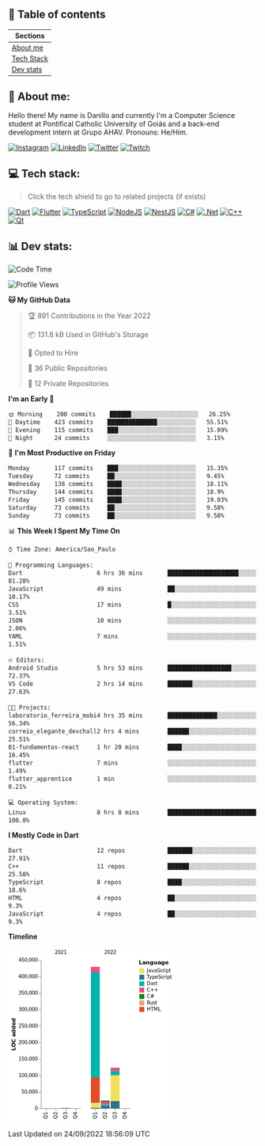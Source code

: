 ## 📃 Table of contents

|Sections|
|-|
|[About me](#about-me)|
|[Tech Stack](#tech-stack)|
|[Dev stats](#dev-stats)|

<a name="about-me"/>

## 🌈 About me:
Hello there! My name is Danillo and currently I'm a Computer Science student at Pontifical Catholic University of Goiás and a back-end development intern at Grupo AHAV. Pronouns: He/Him.

[![Instagram](https://img.shields.io/badge/Instagram-%23E4405F.svg?logo=Instagram&logoColor=white)](https://instagram.com/danilloilggner)
[![LinkedIn](https://img.shields.io/badge/LinkedIn-%230077B5.svg?logo=linkedin&logoColor=white)](https://linkedin.com/in/danilloism)
[![Twitter](https://img.shields.io/badge/Twitter-%231DA1F2.svg?logo=Twitter&logoColor=white)](https://twitter.com/danilloism)
[![Twitch](https://img.shields.io/badge/Twitch-%239146FF.svg?logo=Twitch&logoColor=white)](https://twitch.tv/danilloism) 

<a name="tech-stack"/>

## 💻 Tech stack:
> Click the tech shield to go to related projects (if exists)

[![Dart](https://img.shields.io/badge/dart-%230175C2.svg?style=for-the-badge&logo=dart&logoColor=white)](https://github.com/danilloism/danilloism/blob/main/Flutter.md) [![Flutter](https://img.shields.io/badge/Flutter-%2302569B.svg?style=for-the-badge&logo=Flutter&logoColor=white)](https://github.com/danilloism/danilloism/blob/main/Flutter.md) [![TypeScript](https://img.shields.io/badge/typescript-%23007ACC.svg?style=for-the-badge&logo=typescript&logoColor=white)](https://github.com/danilloism/danilloism/blob/main/Typescript.md) [![NodeJS](https://img.shields.io/badge/node.js-6DA55F?style=for-the-badge&logo=node.js&logoColor=white)](https://github.com/danilloism/danilloism/blob/main/Node.js.md) [![NestJS](https://img.shields.io/badge/nestjs-%23E0234E.svg?style=for-the-badge&logo=nestjs&logoColor=white)](https://github.com/danilloism/danilloism/blob/main/Nest.js.md) [![C#](https://img.shields.io/badge/c%23-%23239120.svg?style=for-the-badge&logo=c-sharp&logoColor=white)](#) [![.Net](https://img.shields.io/badge/.NET-5C2D91?style=for-the-badge&logo=.net&logoColor=white)](#) [![C++](https://img.shields.io/badge/c++-%2300599C.svg?style=for-the-badge&logo=c%2B%2B&logoColor=white)](https://github.com/danilloism/danilloism/blob/main/C%2B%2B.md) [![Qt](https://img.shields.io/badge/Qt-%23217346.svg?style=for-the-badge&logo=Qt&logoColor=white)](https://github.com/danilloism/danilloism/blob/main/C%2B%2B.md)
<!---
- 🌱 Currently learning:

![Vue.js](https://img.shields.io/badge/vuejs-%2335495e.svg?style=for-the-badge&logo=vuedotjs&logoColor=%234FC08D) ![Angular](https://img.shields.io/badge/angular-%23DD0031.svg?style=for-the-badge&logo=angular&logoColor=white)
--->

<a name="dev-stats"/>

## 📊 Dev stats:
<!---
[![](https://github-readme-stats.vercel.app/api?username=danilloism&theme=radical&hide_border=false&include_all_commits=false&count_private=false)](#)<br>
[![](https://github-readme-streak-stats.herokuapp.com/?user=danilloism&theme=radical&hide_border=false)](#)<br>
[![](https://github-readme-stats.vercel.app/api/top-langs/?username=danilloism&theme=radical&hide_border=false&include_all_commits=false&count_private=false&layout=compact)](#)<br>
--->
<!--START_SECTION:waka-->
![Code Time](http://img.shields.io/badge/Code%20Time-683%20hrs%2023%20mins-blue)

![Profile Views](http://img.shields.io/badge/Profile%20Views-35-blue)

**🐱 My GitHub Data** 

> 🏆 891 Contributions in the Year 2022
 > 
> 📦 131.8 kB Used in GitHub's Storage 
 > 
> 💼 Opted to Hire
 > 
> 📜 36 Public Repositories 
 > 
> 🔑 12 Private Repositories  
 > 
**I'm an Early 🐤** 

```text
🌞 Morning    200 commits    ██████░░░░░░░░░░░░░░░░░░░   26.25% 
🌆 Daytime    423 commits    ██████████████░░░░░░░░░░░   55.51% 
🌃 Evening    115 commits    ███░░░░░░░░░░░░░░░░░░░░░░   15.09% 
🌙 Night      24 commits     ░░░░░░░░░░░░░░░░░░░░░░░░░   3.15%

```
📅 **I'm Most Productive on Friday** 

```text
Monday       117 commits    ███░░░░░░░░░░░░░░░░░░░░░░   15.35% 
Tuesday      72 commits     ██░░░░░░░░░░░░░░░░░░░░░░░   9.45% 
Wednesday    138 commits    ████░░░░░░░░░░░░░░░░░░░░░   18.11% 
Thursday     144 commits    ████░░░░░░░░░░░░░░░░░░░░░   18.9% 
Friday       145 commits    ████░░░░░░░░░░░░░░░░░░░░░   19.03% 
Saturday     73 commits     ██░░░░░░░░░░░░░░░░░░░░░░░   9.58% 
Sunday       73 commits     ██░░░░░░░░░░░░░░░░░░░░░░░   9.58%

```


📊 **This Week I Spent My Time On** 

```text
⌚︎ Time Zone: America/Sao_Paulo

💬 Programming Languages: 
Dart                     6 hrs 36 mins       ████████████████████░░░░░   81.28% 
JavaScript               49 mins             ██░░░░░░░░░░░░░░░░░░░░░░░   10.17% 
CSS                      17 mins             █░░░░░░░░░░░░░░░░░░░░░░░░   3.51% 
JSON                     10 mins             ░░░░░░░░░░░░░░░░░░░░░░░░░   2.06% 
YAML                     7 mins              ░░░░░░░░░░░░░░░░░░░░░░░░░   1.51%

🔥 Editors: 
Android Studio           5 hrs 53 mins       ██████████████████░░░░░░░   72.37% 
VS Code                  2 hrs 14 mins       ███████░░░░░░░░░░░░░░░░░░   27.63%

🐱‍💻 Projects: 
laboratorio_ferreira_mobi4 hrs 35 mins       ██████████████░░░░░░░░░░░   56.34% 
correio_elegante_devchall2 hrs 4 mins        ██████░░░░░░░░░░░░░░░░░░░   25.51% 
01-fundamentos-react     1 hr 20 mins        ████░░░░░░░░░░░░░░░░░░░░░   16.45% 
flutter                  7 mins              ░░░░░░░░░░░░░░░░░░░░░░░░░   1.49% 
flutter_apprentice       1 min               ░░░░░░░░░░░░░░░░░░░░░░░░░   0.21%

💻 Operating System: 
Linux                    8 hrs 8 mins        █████████████████████████   100.0%

```

**I Mostly Code in Dart** 

```text
Dart                     12 repos            ███████░░░░░░░░░░░░░░░░░░   27.91% 
C++                      11 repos            ██████░░░░░░░░░░░░░░░░░░░   25.58% 
TypeScript               8 repos             ████░░░░░░░░░░░░░░░░░░░░░   18.6% 
HTML                     4 repos             ██░░░░░░░░░░░░░░░░░░░░░░░   9.3% 
JavaScript               4 repos             ██░░░░░░░░░░░░░░░░░░░░░░░   9.3%

```


**Timeline**

![Chart not found](https://raw.githubusercontent.com/danilloism/danilloism/main/charts/bar_graph.png) 


 Last Updated on 24/09/2022 18:56:09 UTC
<!--END_SECTION:waka-->

